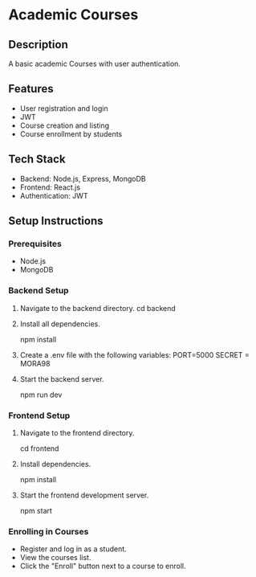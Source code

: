 # Academic Courses

## Description
A basic academic Courses with user authentication.

## Features
- User registration and login
- JWT
- Course creation and listing
- Course enrollment by students

## Tech Stack
- Backend: Node.js, Express, MongoDB
- Frontend: React.js
- Authentication: JWT

## Setup Instructions

### Prerequisites
- Node.js
- MongoDB

### Backend Setup
1. Navigate to the backend directory.
    cd backend
  
2. Install all dependencies.
   
    npm install
 
3. Create a .env file with the following variables:
    PORT=5000
SECRET = MORA98
    
4. Start the backend server.
  
    npm run dev
    

### Frontend Setup
1. Navigate to the frontend directory.
    
    cd frontend
   
2. Install dependencies.
  
    npm install
  
3. Start the frontend development server.
   
    npm start
  


### Enrolling in Courses
- Register and log in as a student.
- View the courses list.
- Click the "Enroll" button next to a course to enroll.

